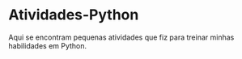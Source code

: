 # Atividades-Python
Aqui se encontram pequenas atividades que fiz para treinar minhas habilidades em Python.
